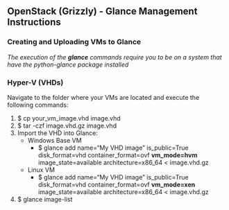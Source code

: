 ## OpenStack (Grizzly) - Glance Management Instructions

### Creating and Uploading VMs to Glance

*The execution of the __glance__ commands require you to be on a system that have the python-glance package installed*

### Hyper-V (VHDs)

Navigate to the folder where your VMs are located and execute the following commands:

1. $ cp your_vm\_image.vhd image.vhd
2. $ tar -czf image.vhd.gz image.vhd
3. Import the VHD into Glance:
    * Windows Base VM
        * $ glance add name=“My VHD image” is\_public=True disk\_format=vhd container\_format=ovf **vm\_mode=hvm** image\_state=available architecture=x86\_64 < image.vhd.gz
    * Linux VM
        * $ glance add name=“My VHD image” is\_public=True disk\_format=vhd container\_format=ovf **vm_mode=xen** image\_state=available architecture=x86\_64 < image.vhd.gz
4. $ glance image-list